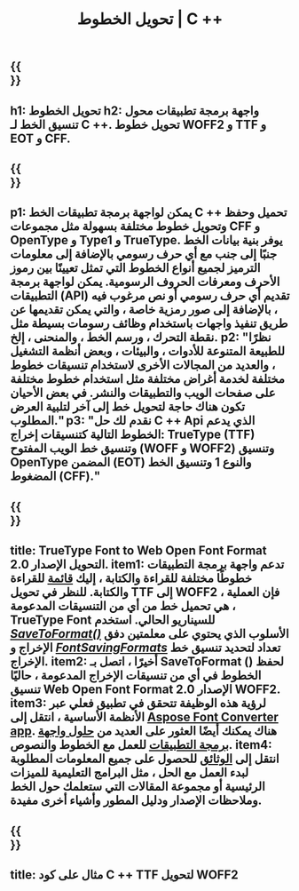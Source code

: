 ﻿---
translation: true
template: /_templates/conversion-cpp.md
title: تحويل الخطوط | C ++
url: /cpp/conversion/
description: قم بتحويل الخطوط باستخدام مكتبة معالجة الخطوط C ++ وتطبيقات الويب. وظائف التحويل التي يمكن أن تعمل مع خطوط TTF و WOFF و CFF و EOT والنوع 1.
metakeywords: تحويل الخط c ++ ، حلول تحويل الخطوط c ++ ، الخط conerter cpp
family: font
platformtag: cpp
feature: conversion
---

{{<section banner>}}
---
h1: تحويل الخطوط
h2: واجهة برمجة تطبيقات محول تنسيق الخط لـ С ++. تحويل خطوط WOFF2 و TTF و EOT و CFF.
---

{{<section overview>}}
---
p1: يمكن لواجهة برمجة تطبيقات الخط С ++ تحميل وحفظ وتحويل خطوط مختلفة بسهولة مثل مجموعات CFF و OpenType و Type1 و TrueType. يوفر بنية بيانات الخط جنبًا إلى جنب مع أي حرف رسومي بالإضافة إلى معلومات الترميز لجميع أنواع الخطوط التي تمثل تعيينًا بين رموز الأحرف ومعرفات الحروف الرسومية. يمكن لواجهة برمجة التطبيقات (API) تقديم أي حرف رسومي أو نص مرغوب فيه ، بالإضافة إلى صور رمزية خاصة ، والتي يمكن تقديمها عن طريق تنفيذ واجهات باستخدام وظائف رسومات بسيطة مثل نقطة التحرك ، ورسم الخط ، والمنحنى ، إلخ.
p2: "نظرًا للطبيعة المتنوعة للأدوات ، والبيئات ، وبعض أنظمة التشغيل ، والعديد من المجالات الأخرى لاستخدام تنسيقات خطوط مختلفة لخدمة أغراض مختلفة مثل استخدام خطوط مختلفة على صفحات الويب والتطبيقات والنشر. في بعض الأحيان تكون هناك حاجة لتحويل خط إلى آخر لتلبية العرض المطلوب."
p3: "نقدم لك حل С ++ Api الذي يدعم الخطوط التالية كتنسيقات إخراج: TrueType (TTF) وتنسيق خط الويب المفتوح (WOFF و WOFF2) وتنسيق OpenType المضمن (EOT) والنوع 1 وتنسيق الخط المضغوط (CFF)."
---

{{<section feature1>}}
---
title: TrueType Font to Web Open Font Format التحويل الإصدار 2.0.
item1: تدعم واجهة برمجة التطبيقات خطوطًا مختلفة للقراءة والكتابة ، إليك [قائمة](https://docs.aspose.com/font/cpp/convert/#formats-supported-for-reading-andor-writing) للقراءة والكتابة. للنظر في تحويل TTF إلى WOFF2 ، فإن العملية هي تحميل خط من أي من التنسيقات المدعومة ، TrueType Font للسيناريو الحالي. استخدم [*SaveToFormat()*](https://reference.aspose.com/font/cpp/class/aspose.font.font#a670ea97404fd72c2e51b0e8c543c8a45) الأسلوب الذي يحتوي على معلمتين دفق الإخراج و [*FontSavingFormats*](https://reference.aspose.com/font/cpp/namespace/aspose.font#a93d0dcc7c00f5c7027d60e14a5433c74) تعداد لتحديد تنسيق خط الإخراج.
item2: أخيرًا ، اتصل بـ SaveToFormat () لحفظ الخطوط في أي من تنسيقات الإخراج المدعومة ، حاليًا تنسيق Web Open Font Format الإصدار 2.0 WOFF2.
item3: لرؤية هذه الوظيفة تتحقق في تطبيق فعلي عبر الأنظمة الأساسية ، انتقل إلى [Aspose Font Converter app](https://products.aspose.app/font/conversion). هناك يمكنك أيضًا العثور على العديد من [حلول واجهة برمجة التطبيقات](https://products.aspose.app/font/applications) للعمل مع الخطوط والنصوص.
item4: انتقل إلى [الوثائق](https://docs.aspose.com/font/net/) للحصول على جميع المعلومات المطلوبة لبدء العمل مع الحل ، مثل البرامج التعليمية للميزات الرئيسية أو مجموعة المقالات التي ستعلمك حول الخط وملاحظات الإصدار ودليل المطور وأشياء أخرى مفيدة.
---

{{<section codeexample>}}
---
title: مثال على كود C ++ TTF لتحويل WOFF2
---



